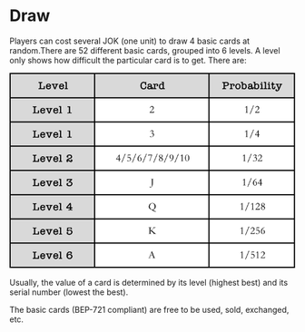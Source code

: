 # Draw

​Players can cost several JOK \(one unit\) to draw 4 basic cards at random.There are 52 different basic cards, grouped into 6 levels. A level only shows how difficult the particular card is to get. There are:

![](../../.gitbook/assets/image%20%283%29.png)

Usually, the value of a card is determined by its level \(highest best\) and its serial number \(lowest the best\).

The basic cards \(BEP-721 compliant\) are free to be used, sold, exchanged, etc.

